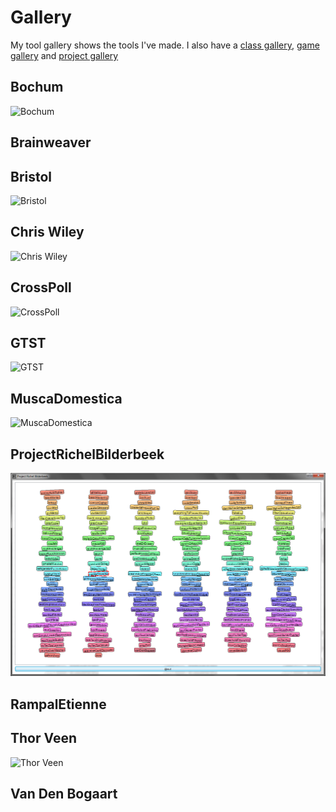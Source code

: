 Gallery
=======
My tool gallery shows the tools I've made.
I also have a [class gallery](http://richelbilderbeek.nl/CppClassGallery.htm), [game gallery](http://richelbilderbeek.nl/GameGallery.htm) and [project gallery](http://richelbilderbeek.nl/ProjectGallery.htm)
 
Bochum
------
 
![Bochum](ProjectBochumGaborFiltersResults.png)
 
Brainweaver
-----------
 
Bristol
-------
 
![Bristol](ProjectBristol_1_0.png)
 
Chris Wiley
-----------
 
![Chris Wiley](ProjectChrisWiley_1_0.png)
 
CrossPoll
---------
 
![CrossPoll](ProjectCrossPoll3.png)
 
GTST
----
 
![GTST](ProjectGtst_1_2.png)
 
MuscaDomestica
--------------
 
![MuscaDomestica](ProjectMuscaDomestica_1_0.png)
 
ProjectRichelBilderbeek
-----------------------
 
![ProjectRichelBilderbeek](ProjectRichelBilderbeek_1_14.png)
 
RampalEtienne
-------------
 
Thor Veen
---------
 
![Thor Veen](ProjectThorVeen_0_9.png)
 
Van Den Bogaart
---------------
 
